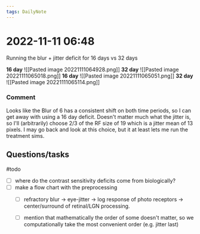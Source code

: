 ```yaml
---
tags: DailyNote 
---
```


# 2022-11-11  06:48


Running the blur + jitter deficit for 16 days vs 32 days

**16 day**
![[Pasted image 20221111064928.png]]
**32 day**
![[Pasted image 20221111065018.png]]
**16 day**
![[Pasted image 20221111065051.png]]
**32 day**
![[Pasted image 20221111065114.png]]
### Comment

Looks like the Blur of 6 has a consistent shift on both time periods, so I can get away with using a 16 day deficit.   Doesn't matter much what the jitter is, so I'll (arbitrarily) choose 2/3 of the RF size of 19 which is a jitter mean of 13 pixels.  I may go back and look at this choice, but it at least lets me run the treatment sims.


## Questions/tasks 

#todo 

- [ ] where do the contrast sensitivity deficits come from biologically?
- [ ] make a flow chart with the preprocessing
	- [ ] refractory blur -> eye-jitter -> log response of photo receptors -> center/surround of retinal/LGN processing.  
	- [ ] mention that mathematically the order of some doesn't matter, so we computationally take the most convenient order (e.g. jitter last)

